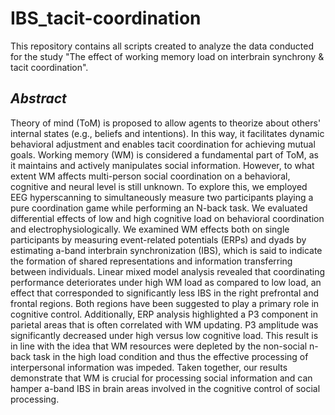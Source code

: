 # IBS_tacit-coordination
This repository contains all scripts created to analyze the data conducted for the study "The effect of working memory load on interbrain synchrony &amp; tacit coordination". 

## *Abstract*

Theory of mind (ToM) is proposed to allow agents to theorize about others' internal states (e.g., beliefs and intentions). In this way, it facilitates dynamic behavioral adjustment and enables tacit coordination for achieving mutual goals. Working memory (WM) is considered a fundamental part of ToM, as it maintains and actively manipulates social information. However, to what extent WM affects multi-person social coordination on a behavioral, cognitive and neural level is still unknown. To explore this, we employed EEG hyperscanning to simultaneously measure two participants playing a pure coordination game while performing an N-back task. We evaluated differential effects of low and high cognitive load on behavioral coordination and electrophysiologically. We examined WM effects both on single participants by measuring event-related potentials (ERPs) and dyads by estimating a-band interbrain synchronization (IBS), which is said to indicate the formation of shared representations and information transferring between individuals. Linear mixed model analysis revealed that coordinating performance deteriorates under high WM load as compared to low load, an effect that corresponded to significantly less IBS in the right prefrontal and frontal regions. Both regions have been suggested to play a primary role in cognitive control. Additionally, ERP analysis highlighted a P3 component in parietal areas that is often correlated with WM updating. P3 amplitude was significantly decreased under high versus low cognitive load. This result is in line with the idea that WM resources were depleted by the non-social n-back task in the high load condition and thus the effective processing of interpersonal information was impeded. Taken together, our results demonstrate that WM is crucial for processing social information and can hamper a-band IBS in  brain areas involved in the cognitive control of social processing.
